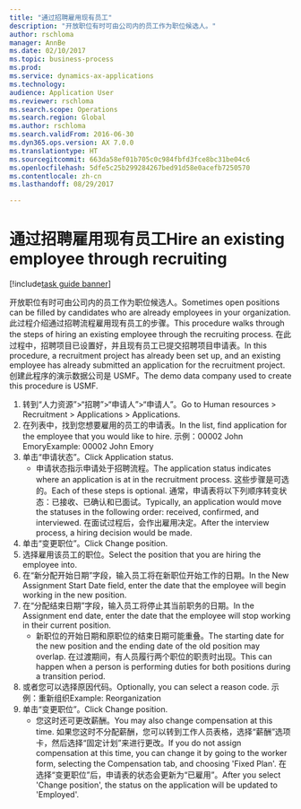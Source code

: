 ```yaml
--- 
title: "通过招聘雇用现有员工"
description: "开放职位有时可由公司内的员工作为职位候选人。"
author: rschloma
manager: AnnBe
ms.date: 02/10/2017
ms.topic: business-process
ms.prod: 
ms.service: dynamics-ax-applications
ms.technology: 
audience: Application User
ms.reviewer: rschloma
ms.search.scope: Operations
ms.search.region: Global
ms.author: rschloma
ms.search.validFrom: 2016-06-30
ms.dyn365.ops.version: AX 7.0.0
ms.translationtype: HT
ms.sourcegitcommit: 663da58ef01b705c0c984fbfd3fce8bc31be04c6
ms.openlocfilehash: 5dfe5c25b299284267bed91d58e0acefb7250570
ms.contentlocale: zh-cn
ms.lasthandoff: 08/29/2017

---
```

# <a name="hire-an-existing-employee-through-recruiting"></a><span data-ttu-id="e0af8-103">通过招聘雇用现有员工</span><span class="sxs-lookup"><span data-stu-id="e0af8-103">Hire an existing employee through recruiting</span></span>

[!include[task guide banner](../../includes/task-guide-banner.md)]

<span data-ttu-id="e0af8-104">开放职位有时可由公司内的员工作为职位候选人。</span><span class="sxs-lookup"><span data-stu-id="e0af8-104">Sometimes open positions can be filled by candidates who are already employees in your organization.</span></span> <span data-ttu-id="e0af8-105">此过程介绍通过招聘流程雇用现有员工的步骤。</span><span class="sxs-lookup"><span data-stu-id="e0af8-105">This procedure walks through the steps of hiring an existing employee through the recruiting process.</span></span> <span data-ttu-id="e0af8-106">在此过程中，招聘项目已设置好，并且现有员工已提交招聘项目申请表。</span><span class="sxs-lookup"><span data-stu-id="e0af8-106">In this procedure, a recruitment project has already been set up, and an existing employee has already submitted an application for the recruitment project.</span></span> <span data-ttu-id="e0af8-107">创建此程序的演示数据公司是 USMF。</span><span class="sxs-lookup"><span data-stu-id="e0af8-107">The demo data company used to create this procedure is USMF.</span></span>

1. <span data-ttu-id="e0af8-108">转到“人力资源”>“招聘”>“申请人”>“申请人”。</span><span class="sxs-lookup"><span data-stu-id="e0af8-108">Go to Human resources > Recruitment > Applications > Applications.</span></span>
2. <span data-ttu-id="e0af8-109">在列表中，找到您想要雇用的员工的申请表。</span><span class="sxs-lookup"><span data-stu-id="e0af8-109">In the list, find application for the employee that you would like to hire.</span></span> <span data-ttu-id="e0af8-110">示例：00002 John Emory</span><span class="sxs-lookup"><span data-stu-id="e0af8-110">Example:  00002  John Emory</span></span>
3. <span data-ttu-id="e0af8-111">单击“申请状态”。</span><span class="sxs-lookup"><span data-stu-id="e0af8-111">Click Application status.</span></span>
    * <span data-ttu-id="e0af8-112">申请状态指示申请处于招聘流程。</span><span class="sxs-lookup"><span data-stu-id="e0af8-112">The application status indicates where an application is at in the recruitment process.</span></span>  <span data-ttu-id="e0af8-113">这些步骤是可选的。</span><span class="sxs-lookup"><span data-stu-id="e0af8-113">Each of these steps is optional.</span></span> <span data-ttu-id="e0af8-114">通常，申请表将以下列顺序转变状态：已接收、已确认和已面试。</span><span class="sxs-lookup"><span data-stu-id="e0af8-114">Typically, an application would move the statuses in the following order:  received, confirmed, and interviewed.</span></span> <span data-ttu-id="e0af8-115">在面试过程后，会作出雇用决定。</span><span class="sxs-lookup"><span data-stu-id="e0af8-115">After the interview process, a hiring decision would be made.</span></span>  
4. <span data-ttu-id="e0af8-116">单击“变更职位”。</span><span class="sxs-lookup"><span data-stu-id="e0af8-116">Click Change position.</span></span>
5. <span data-ttu-id="e0af8-117">选择雇用该员工的职位。</span><span class="sxs-lookup"><span data-stu-id="e0af8-117">Select the position that you are hiring the employee into.</span></span>
6. <span data-ttu-id="e0af8-118">在“新分配开始日期”字段，输入员工将在新职位开始工作的日期。</span><span class="sxs-lookup"><span data-stu-id="e0af8-118">In the New Assignment Start Date field, enter the date that the employee will begin working in the new position.</span></span>  
7. <span data-ttu-id="e0af8-119">在“分配结束日期”字段，输入员工将停止其当前职务的日期。</span><span class="sxs-lookup"><span data-stu-id="e0af8-119">In the Assignment end date, enter the date that the employee will stop working in their current position.</span></span>
    * <span data-ttu-id="e0af8-120">新职位的开始日期和原职位的结束日期可能重叠。</span><span class="sxs-lookup"><span data-stu-id="e0af8-120">The starting date for the new position and the ending date of the old position may overlap.</span></span> <span data-ttu-id="e0af8-121">在过渡期间，有人员履行两个职位的职责时出现。</span><span class="sxs-lookup"><span data-stu-id="e0af8-121">This can happen when a person is performing duties for both positions during a transition period.</span></span>  
8. <span data-ttu-id="e0af8-122">或者您可以选择原因代码。</span><span class="sxs-lookup"><span data-stu-id="e0af8-122">Optionally, you can select a reason code.</span></span> <span data-ttu-id="e0af8-123">示例：重新组织</span><span class="sxs-lookup"><span data-stu-id="e0af8-123">Example: Reorganization</span></span>
9. <span data-ttu-id="e0af8-124">单击“变更职位”。</span><span class="sxs-lookup"><span data-stu-id="e0af8-124">Click Change position.</span></span>
    * <span data-ttu-id="e0af8-125">您这时还可更改薪酬。</span><span class="sxs-lookup"><span data-stu-id="e0af8-125">You may also change compensation at this time.</span></span> <span data-ttu-id="e0af8-126">如果您这时不分配薪酬，您可以转到工作人员表格，选择“薪酬”选项卡，然后选择“固定计划”来进行更改。</span><span class="sxs-lookup"><span data-stu-id="e0af8-126">If you do not assign compensation at this time, you can change it by going to the worker form, selecting the Compensation tab, and choosing 'Fixed Plan'.</span></span> <span data-ttu-id="e0af8-127">在选择“变更职位”后，申请表的状态会更新为“已雇用”。</span><span class="sxs-lookup"><span data-stu-id="e0af8-127">After you select 'Change position', the status on the application will be updated to 'Employed'.</span></span>  


